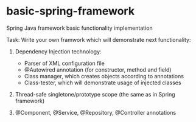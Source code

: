 # basic-spring-framework
Spring Java framework basic functionality implementation

Task: Write your own framwork which will demonstrate next functionality:

1. Dependency Injection technology:
   - Parser of XML configuration file
   - @Autowired annotation (for constructor, method and field)
   - Class manager, which creates objects according to annotations
   - Class-tester, which will demonstrate usage of injected classes

2. Thread-safe singletone/prototype scope (the same as in Spring framework)

3. @Component, @Service, @Repository, @Controller annotations